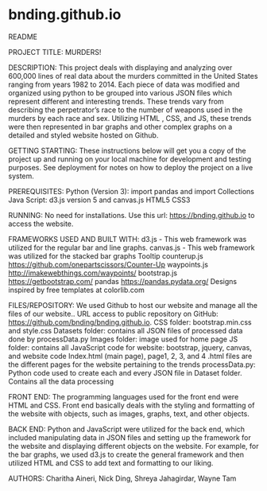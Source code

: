 # bnding.github.io
README

PROJECT TITLE: MURDERS! 

DESCRIPTION: 
This project deals with displaying and analyzing over 600,000 lines of real data about the murders committed in the United States ranging from years 1982 to 2014. Each piece of data was modified and organized using python to be grouped into various JSON files which represent different and interesting trends. These trends vary from describing the perpetrator’s race to the number of weapons used in the murders by each race and sex. Utilizing HTML , CSS, and JS, these trends were then represented in bar graphs and other complex graphs on a detailed and styled website hosted on Github. 

GETTING STARTING: 
These instructions below will get you a copy of the project up and running on your local machine for development and testing purposes. See deployment for notes on how to deploy the project on a live system.

PREREQUISITES: 
Python (Version 3): import pandas and import Collections
Java Script: d3.js version 5 and canvas.js 
HTML5 
CSS3 

RUNNING: 
No need for installations. Use this url: https://bnding.github.io to access the website. 

FRAMEWORKS USED AND BUILT WITH: 
d3.js - This web framework was utilized for the regular bar and line graphs. 
canvas.js - This web framework was utilized for the stacked bar graphs 
Tooltip 
counterup.js
https://github.com/onepartscissors/Counter-Up
waypoints.js
http://imakewebthings.com/waypoints/
bootstrap.js
https://getbootstrap.com/
pandas
https://pandas.pydata.org/
Designs inspired by free templates at colorlib.com

FILES/REPOSITORY:
We used Github to host our website and manage all the files of our website.. URL access to public repository on GitHub: https://github.com/bnding/bnding.github.io. 
CSS folder: bootstrap.min.css and style.css
Datasets folder: contains all JSON files of processed data done by processData.py
Images folder: image used for home page
JS folder: contains all JavaScript code for website: bootstrap, jquery, canvas, and website code 
Index.html (main page), page1, 2, 3, and 4 .html files are the different pages for the website pertaining to the trends
processData.py: Python code used to create each and every JSON file in Dataset folder. Contains all the data processing

FRONT END:
The programming languages used for the front end were HTML and CSS. Front end basically deals with the styling and formatting of the website with objects, such as images, graphs, text, and other objects.

BACK END:
Python and JavaScript were utilized for the back end, which included manipulating data in JSON files and setting up the framework for the website and displaying different objects on the website. For example, for the bar graphs, we used d3.js to create the general framework and then utilized HTML and CSS to add text and formatting to our liking.

AUTHORS: 
Charitha Aineri, Nick Ding, Shreya Jahagirdar, Wayne Tam 


